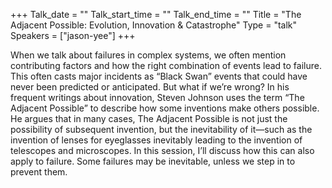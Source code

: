 +++
Talk_date = ""
Talk_start_time = ""
Talk_end_time = ""
Title = "The Adjacent Possible: Evolution, Innovation & Catastrophe"
Type = "talk"
Speakers = ["jason-yee"]
+++

When we talk about failures in complex systems, we often mention contributing factors and how the right combination of events lead to failure. This often casts major incidents as “Black Swan” events that could have never been predicted or anticipated. But what if we’re wrong? In his frequent writings about innovation, Steven Johnson uses the term “The Adjacent Possible” to describe how some inventions make others possible. He argues that in many cases, The Adjacent Possible is not just the possibility of subsequent invention, but the inevitability of it—such as the invention of lenses for eyeglasses inevitably leading to the invention of telescopes and microscopes. In this session, I’ll discuss how this can also apply to failure. Some failures may be inevitable, unless we step in to prevent them.
